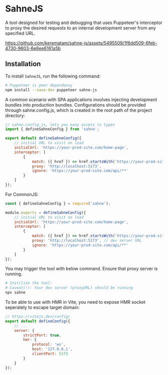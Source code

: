 # SahneJS

A tool designed for testing and debugging that uses Puppeteer's interceptor to proxy the desired requests to an internal development server from any specified URL.

https://github.com/kerematam/sahne-js/assets/5495509/1f6dd509-6feb-4730-9603-6e6ee6161a5b

## Installation

To install `SahneJS`, run the following command:

```sh
# Puppeteer is peer dependency
npm install --save-dev puppeteer sahne-js
```

A common scenario with SPA applications involves injecting development bundles into production bundles. Configurations should be provided through sahne.config.js, which is created in the root path of the project directory:

```js
// sahne.config.js, lets you easy access to types
import { defineSahneConfig } from 'sahne';

export default defineSahneConfig({
	// initial URL to visit on load
	initialUrl: 'https://your-prod-site.com/home-page',
	interceptor: [
		{
			match: ({ href }) => href.startsWith('https://your-prod-site.com'),
			proxy: 'http://localhost:5173',
			ignore: 'https://your-prod-site.com/api/**'
		}
	]
});
```

For CommonJS:

```js
const { defineSahneConfig } = require('sahne');

module.exports = defineSahneConfig({
	// initial URL to visit on load
	initialUrl: 'https://your-prod-site.com/home-page',
	interceptor: [
		{
			match: ({ href }) => href.startsWith('https://your-prod-site.com'),
			proxy: 'http://localhost:5173', // dev server URL
			ignore: 'https://your-prod-site.com/api/**'
		}
	]
});
```

You may trigger the tool with below command. Ensure that proxy server is running.

```sh
# Initilize the tool:
# Caveat(!): Your dev server (proxyURL) should be running
npx sahne
```

To be able to use with HMR in Vite, you need to expose HMR socket seperately to escape target domain:

```js
// https://vitejs.dev/config/
export default defineConfig({
	// ...
	server: {
		strictPort: true,
		hmr: {
			protocol: 'ws',
			host: '127.0.0.1',
			clientPort: 5173
		}
	}
});
```
